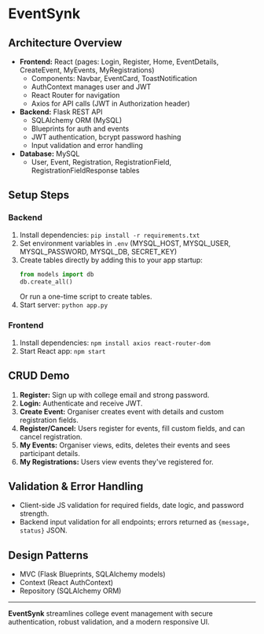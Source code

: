 # EventSynk

## Architecture Overview

- **Frontend:** React (pages: Login, Register, Home, EventDetails, CreateEvent, MyEvents, MyRegistrations)
  - Components: Navbar, EventCard, ToastNotification
  - AuthContext manages user and JWT
  - React Router for navigation
  - Axios for API calls (JWT in Authorization header)
- **Backend:** Flask REST API
  - SQLAlchemy ORM (MySQL)
  - Blueprints for auth and events
  - JWT authentication, bcrypt password hashing
  - Input validation and error handling
- **Database:** MySQL
  - User, Event, Registration, RegistrationField, RegistrationFieldResponse tables

## Setup Steps

### Backend
1. Install dependencies: `pip install -r requirements.txt`
2. Set environment variables in `.env` (MYSQL_HOST, MYSQL_USER, MYSQL_PASSWORD, MYSQL_DB, SECRET_KEY)
3. Create tables directly by adding this to your app startup:
   ```python
   from models import db
   db.create_all()
   ```
   Or run a one-time script to create tables.
4. Start server: `python app.py`

### Frontend
1. Install dependencies: `npm install axios react-router-dom`
2. Start React app: `npm start`

## CRUD Demo

1. **Register:** Sign up with college email and strong password.
2. **Login:** Authenticate and receive JWT.
3. **Create Event:** Organiser creates event with details and custom registration fields.
4. **Register/Cancel:** Users register for events, fill custom fields, and can cancel registration.
5. **My Events:** Organiser views, edits, deletes their events and sees participant details.
6. **My Registrations:** Users view events they've registered for.

## Validation & Error Handling
- Client-side JS validation for required fields, date logic, and password strength.
- Backend input validation for all endpoints; errors returned as `{message, status}` JSON.

## Design Patterns
- MVC (Flask Blueprints, SQLAlchemy models)
- Context (React AuthContext)
- Repository (SQLAlchemy ORM)

---

**EventSynk** streamlines college event management with secure authentication, robust validation, and a modern responsive UI.